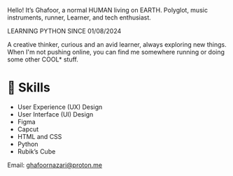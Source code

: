Hello! It’s Ghafoor, a normal HUMAN living on EARTH. Polyglot,  music instruments, runner, Learner, and tech enthusiast.

LEARNING PYTHON SINCE 01/08/2024

A creative thinker, curious and an avid learner, always exploring new things. When I'm not pushing online, you can find me somewhere running or doing some other COOL* stuff.

# 🔨 Skills

- User Experience (UX) Design
- User Interface (UI) Design
- Figma
- Capcut
- HTML and CSS
- Python
- Rubik’s Cube

Email: ghafoornazari@proton.me
